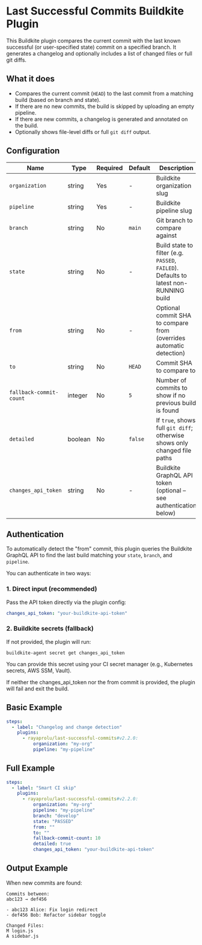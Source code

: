 # Last Successful Commits Buildkite Plugin

This Buildkite plugin compares the current commit with the last known successful (or user-specified state) commit on a specified branch. It generates a changelog and optionally includes a list of changed files or full git diffs.

## What it does

- Compares the current commit (`HEAD`) to the last commit from a matching build (based on branch and state).
- If there are no new commits, the build is skipped by uploading an empty pipeline.
- If there are new commits, a changelog is generated and annotated on the build.
- Optionally shows file-level diffs or full `git diff` output.

## Configuration

| Name | Type | Required | Default | Description |
|-------------------------|----------|----------|---------|-------------|
| `organization` | string | Yes | - | Buildkite organization slug |
| `pipeline` | string | Yes | - | Buildkite pipeline slug |
| `branch` | string | No | `main` | Git branch to compare against |
| `state` | string | No | - | Build state to filter (e.g. `PASSED`, `FAILED`). Defaults to latest non-RUNNING build |
| `from` | string | No | - | Optional commit SHA to compare from (overrides automatic detection) |
| `to` | string | No | `HEAD` | Commit SHA to compare to |
| `fallback-commit-count` | integer | No | `5` | Number of commits to show if no previous build is found |
| `detailed` | boolean | No | `false` | If `true`, shows full `git diff`; otherwise shows only changed file paths |
| `changes_api_token` | string | No | - | Buildkite GraphQL API token (optional – see authentication below) |

## Authentication

To automatically detect the "from" commit, this plugin queries the Buildkite GraphQL API to find the last build matching your `state`, `branch`, and `pipeline`.

You can authenticate in two ways:

### 1. Direct input (recommended)

Pass the API token directly via the plugin config:

```yaml
changes_api_token: "your-buildkite-api-token"
```

### 2. Buildkite secrets (fallback)

If not provided, the plugin will run:

```
buildkite-agent secret get changes_api_token
```

You can provide this secret using your CI secret manager (e.g., Kubernetes secrets, AWS SSM, Vault).

If neither the changes_api_token nor the from commit is provided, the plugin will fail and exit the build.

## Basic Example

```yaml
steps:
  - label: "Changelog and change detection"
    plugins:
      - rayaprolu/last-successful-commits#v2.2.0:
          organization: "my-org"
          pipeline: "my-pipeline"
```

## Full Example

```yaml
steps:
  - label: "Smart CI skip"
    plugins:
      - rayaprolu/last-successful-commits#v2.2.0:
          organization: "my-org"
          pipeline: "my-pipeline"
          branch: "develop"
          state: "PASSED"
          from: ""
          to: ""
          fallback-commit-count: 10
          detailed: true
          changes_api_token: "your-buildkite-api-token"
```

## Output Example

When new commits are found:

```
Commits between:
abc123 → def456

- abc123 Alice: Fix login redirect
- def456 Bob: Refactor sidebar toggle

Changed Files:
M login.js
A sidebar.js
```